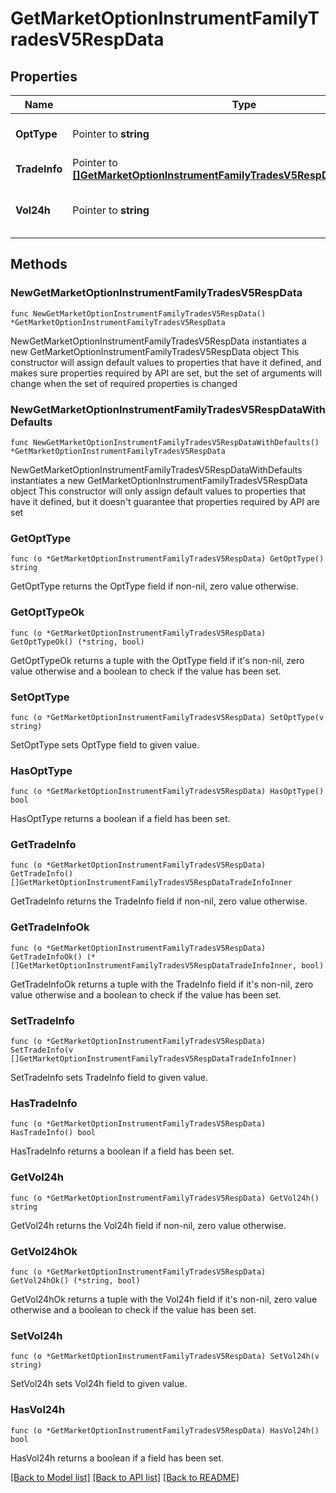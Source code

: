 # GetMarketOptionInstrumentFamilyTradesV5RespData

## Properties

Name | Type | Description | Notes
------------ | ------------- | ------------- | -------------
**OptType** | Pointer to **string** | Option type, C: Call P: Put | [optional] [default to ""]
**TradeInfo** | Pointer to [**[]GetMarketOptionInstrumentFamilyTradesV5RespDataTradeInfoInner**](GetMarketOptionInstrumentFamilyTradesV5RespDataTradeInfoInner.md) | The list trade data | [optional] 
**Vol24h** | Pointer to **string** | 24h trading volume, with a unit of contract. | [optional] [default to ""]

## Methods

### NewGetMarketOptionInstrumentFamilyTradesV5RespData

`func NewGetMarketOptionInstrumentFamilyTradesV5RespData() *GetMarketOptionInstrumentFamilyTradesV5RespData`

NewGetMarketOptionInstrumentFamilyTradesV5RespData instantiates a new GetMarketOptionInstrumentFamilyTradesV5RespData object
This constructor will assign default values to properties that have it defined,
and makes sure properties required by API are set, but the set of arguments
will change when the set of required properties is changed

### NewGetMarketOptionInstrumentFamilyTradesV5RespDataWithDefaults

`func NewGetMarketOptionInstrumentFamilyTradesV5RespDataWithDefaults() *GetMarketOptionInstrumentFamilyTradesV5RespData`

NewGetMarketOptionInstrumentFamilyTradesV5RespDataWithDefaults instantiates a new GetMarketOptionInstrumentFamilyTradesV5RespData object
This constructor will only assign default values to properties that have it defined,
but it doesn't guarantee that properties required by API are set

### GetOptType

`func (o *GetMarketOptionInstrumentFamilyTradesV5RespData) GetOptType() string`

GetOptType returns the OptType field if non-nil, zero value otherwise.

### GetOptTypeOk

`func (o *GetMarketOptionInstrumentFamilyTradesV5RespData) GetOptTypeOk() (*string, bool)`

GetOptTypeOk returns a tuple with the OptType field if it's non-nil, zero value otherwise
and a boolean to check if the value has been set.

### SetOptType

`func (o *GetMarketOptionInstrumentFamilyTradesV5RespData) SetOptType(v string)`

SetOptType sets OptType field to given value.

### HasOptType

`func (o *GetMarketOptionInstrumentFamilyTradesV5RespData) HasOptType() bool`

HasOptType returns a boolean if a field has been set.

### GetTradeInfo

`func (o *GetMarketOptionInstrumentFamilyTradesV5RespData) GetTradeInfo() []GetMarketOptionInstrumentFamilyTradesV5RespDataTradeInfoInner`

GetTradeInfo returns the TradeInfo field if non-nil, zero value otherwise.

### GetTradeInfoOk

`func (o *GetMarketOptionInstrumentFamilyTradesV5RespData) GetTradeInfoOk() (*[]GetMarketOptionInstrumentFamilyTradesV5RespDataTradeInfoInner, bool)`

GetTradeInfoOk returns a tuple with the TradeInfo field if it's non-nil, zero value otherwise
and a boolean to check if the value has been set.

### SetTradeInfo

`func (o *GetMarketOptionInstrumentFamilyTradesV5RespData) SetTradeInfo(v []GetMarketOptionInstrumentFamilyTradesV5RespDataTradeInfoInner)`

SetTradeInfo sets TradeInfo field to given value.

### HasTradeInfo

`func (o *GetMarketOptionInstrumentFamilyTradesV5RespData) HasTradeInfo() bool`

HasTradeInfo returns a boolean if a field has been set.

### GetVol24h

`func (o *GetMarketOptionInstrumentFamilyTradesV5RespData) GetVol24h() string`

GetVol24h returns the Vol24h field if non-nil, zero value otherwise.

### GetVol24hOk

`func (o *GetMarketOptionInstrumentFamilyTradesV5RespData) GetVol24hOk() (*string, bool)`

GetVol24hOk returns a tuple with the Vol24h field if it's non-nil, zero value otherwise
and a boolean to check if the value has been set.

### SetVol24h

`func (o *GetMarketOptionInstrumentFamilyTradesV5RespData) SetVol24h(v string)`

SetVol24h sets Vol24h field to given value.

### HasVol24h

`func (o *GetMarketOptionInstrumentFamilyTradesV5RespData) HasVol24h() bool`

HasVol24h returns a boolean if a field has been set.


[[Back to Model list]](../README.md#documentation-for-models) [[Back to API list]](../README.md#documentation-for-api-endpoints) [[Back to README]](../README.md)


